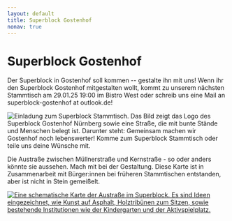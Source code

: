 ```yaml
---
layout: default
title: Superblock Gostenhof
nonav: true
---
```


<div id="Superblock Gostenhof" class="post">
	<h1 class="pageTitle">Superblock Gostenhof</h1>
	<p class="intro">Der Superblock in Gostenhof soll kommen -- gestalte ihn mit uns!
  Wenn ihr den Superblock Gostenhof mitgestalten wollt, kommt zu unserem nächsten Stammtisch am 29.01.25 19:00 im Bistro West oder schreib uns eine Mail an superblock-gostenhof at outlook.de!</p>
	<img src="{{ '/assets/img/superblock-goho-einladung-20250129.jpg' | relative_url }}" alt="Einladung zum Superblock Stammtisch. Das Bild zeigt das Logo des Superblock Gostenhof Nürnberg sowie eine Straße, die mit bunte Stände und Menschen belegt ist. Darunter steht: Gemeinsam machen wir Gostenhof noch lebenswerter! Komme zum Superblock Stammtisch oder teile uns deine Wünsche mit.">
	<p>Die Austraße zwischen Müllnerstraße und Kernstraße - so oder anders könnte sie aussehen. Mach mit bei der Gestaltung. Diese Karte ist in Zusammenarbeit mit Bürger:innen bei früheren Stammtischen entstanden, aber ist nicht in Stein gemeißelt.</p>
  <a href="{{ '/assets/img/austraße.png' | relative_url }}"><img src="{{ '/assets/img/austraße.png' | relative_url }}" alt="Eine schematische Karte der Austraße im Superblock. Es sind Ideen eingezeichnet, wie Kunst auf Asphalt, Holztribünen zum Sitzen, sowie bestehende Institutionen wie der Kindergarten und der Aktivspielplatz."></a>
</div>
